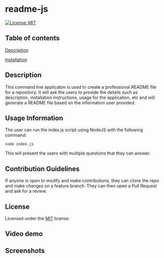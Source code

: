 # readme-js

[![License: MIT](https://img.shields.io/badge/License-MIT-yellow.svg)](https://opensource.org/licenses/MIT)

## Table of contents

[Description](#description)

[Installation](#installation)

## Description

This command line applicaton is used to create a professional README file for a repository. It will ask the users to provide the details such as description, installation instructions, usage for the application, etc and will generate a README file based on the information user provided.

## Usage Information

The user can run the index.js script using NodeJS with the following command:

`node index.js`

This will present the users with multiple questions that they can answer.

## Contribution Guidelines

If anyone is open to modify and make contributions, they can clone the repo and make changes on a feature branch. They can then open a Pull Request and ask for a review.

## License

Licensed under the [MIT](https://choosealicense.com/licenses/mit) license.

## Video demo

## Screenshots
